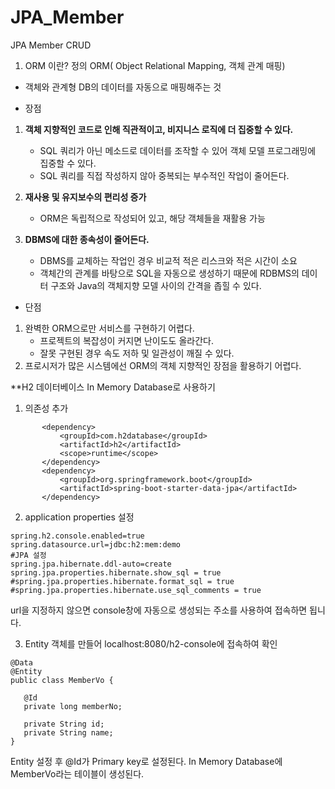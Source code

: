 # JPA_Member
JPA Member CRUD

1. ORM 이란?
정의
ORM( Object Relational Mapping, 객체 관계 매핑)
- 객체와 관계형 DB의 데이터를 자동으로 매핑해주는 것

- 장점
1. **객체 지향적인 코드로 인해 직관적이고, 비지니스 로직에 더 집중할 수 있다.**
    - SQL 쿼리가 아닌 메소드로 데이터를 조작할 수 있어 객체 모델 프로그래밍에 집중할 수 있다.
    - SQL 쿼리를 직접 작성하지 않아 중복되는 부수적인 작업이 줄어든다.

2. **재사용 및 유지보수의 편리성 증가**
    - ORM은 독립적으로 작성되어 있고, 해당 객체들을 재활용 가능

3. **DBMS에 대한 종속성이 줄어든다.**
    - DBMS를 교체하는 작업인 경우 비교적 적은 리스크와 적은 시간이 소요
    - 객체간의 관계를 바탕으로 SQL을 자동으로 생성하기 때문에 RDBMS의 데이터 구조와 Java의 객체지향 모델 사이의 간격을 좁힐 수 있다.


- 단점
1. 완벽한 ORM으로만 서비스를 구현하기 어렵다.
    - 프로젝트의 복잡성이 커지면 난이도도 올라간다.
    - 잘못 구현된 경우 속도 저하 및 일관성이 깨질 수 있다.
2. 프로시저가 많은 시스템에선 ORM의 객체 지향적인 장점을 활용하기 어렵다.





**H2 데이터베이스 In Memory Database로 사용하기

1. 의존성 추가
 ```    
        <dependency>
            <groupId>com.h2database</groupId>
            <artifactId>h2</artifactId>
            <scope>runtime</scope>
        </dependency>
        <dependency>
            <groupId>org.springframework.boot</groupId>
            <artifactId>spring-boot-starter-data-jpa</artifactId>
        </dependency>
 ```
 
 2. application properties 설정
 ```
 spring.h2.console.enabled=true
spring.datasource.url=jdbc:h2:mem:demo
#JPA 설정
spring.jpa.hibernate.ddl-auto=create
spring.jpa.properties.hibernate.show_sql = true
#spring.jpa.properties.hibernate.format_sql = true
#spring.jpa.properties.hibernate.use_sql_comments = true
```

   url을 지정하지 않으면 console창에 자동으로 생성되는 주소를 사용하여 접속하면 됩니다.
 
 3. Entity 객체를 만들어 localhost:8080/h2-console에 접속하여 확인
 ```
 @Data
 @Entity
 public class MemberVo {

    @Id
    private long memberNo;

    private String id;
    private String name;
 }
 
 ```
 Entity 설정 후 @Id가 Primary key로 설정된다. 
 In Memory Database에 MemberVo라는 테이블이 생성된다. 
 
